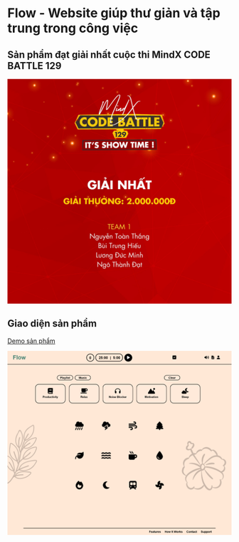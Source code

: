 # Flow - Website giúp thư giản và tập trung trong công việc
## Sản phẩm đạt giải nhất cuộc thi MindX CODE BATTLE 129
<p align="center">
  <img src="./readme_img/mindx.jpg">
</p>


## Giao diện sản phẩm
<a href="https://hieutrung0451.github.io/Flow/" alt="link demo">Demo sản phẩm</a>
<p align="center">
  <img src="./readme_img/screen-shot.png">
</p>
